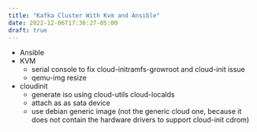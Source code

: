 ```yaml
---
title: "Kafka Cluster With Kvm and Ansible"
date: 2022-12-06T17:36:27-05:00
draft: true
---
```


* Ansible
* KVM
    * serial console to fix cloud-initramfs-growroot and cloud-init issue
    * qemu-img resize
* cloudinit
    * generate iso using cloud-utils cloud-localds
    * attach as as sata device
    * use debian generic image (not the generic cloud one, because it does not contain the hardware drivers to support cloud-init cdrom)
